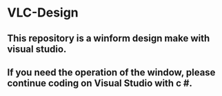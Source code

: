 # VLC-Design
## This repository is a winform design make with visual studio.
## If you need the operation of the window, please continue coding on Visual Studio with c #.
